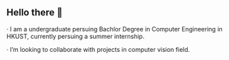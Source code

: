 ## Hello there 👋

·  I am a undergraduate persuing Bachlor Degree in Computer Engineering in HKUST, currently persuing a summer internship.


·  I’m looking to collaborate with projects in computer vision field.



<!--
**hxl6174/hxl6174** is a ✨ _special_ ✨ repository because its `README.md` (this file) appears on your GitHub profile.

Here are some ideas to get you started:

- 🔭 I’m currently working on ...
- 🌱 I’m currently learning ...
- 👯 I’m looking to collaborate on ...
- 🤔 I’m looking for help with ...
- 💬 Ask me about ...
- 📫 How to reach me: ...
- 😄 Pronouns: ...
- ⚡ Fun fact: ...
-->
